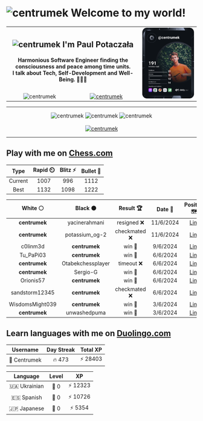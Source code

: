 <h1>
  <img
    src="https://emojis.slackmojis.com/emojis/images/1531849430/4246/blob-sunglasses.gif"
    width="30"
    alt="centrumek"
  />
  Welcome to my world!
</h1>

<table>
  <tbody>
    <tr>
      <td align="center" width="70%" colspan="2">
        <h2>
          <img
            src="https://raw.githubusercontent.com/MartinHeinz/MartinHeinz/master/wave.gif"
            width="30px"
            alt="centrumek"
          />
          I'm Paul Potaczała
        </h2>
        <h4>
          Harmonious Software Engineer finding the consciousness and peace among time units.
          <br/>
          I talk about Tech, Self-Development and Well-Being. 🌿🧘🚀
        </h4>
      </td>
      <td width="30%" rowspan="2">
        <a href="https://app.daily.dev/centrumek">
          <img
            src="./devcard.svg"
            alt="centrumek"
          />
        </a>
      </td>
    </tr>
    <tr align="center">
      <td>
        <img
          src="https://komarev.com/ghpvc/?username=centrumek&label=visitors&color=0e75b6&style=flat"
          alt="centrumek"
        >
      </td>
      <td>
        <a href="https://stackoverflow.com/users/14496012/centrumek">
          <img
            src="https://stackoverflow.com/users/flair/14496012.png?theme=dark"
            alt="centrumek"
          >
        </a>
      </td>
    </tr>
  </tbody>
</table>

---
<div align="center">
  <img 
    src="https://github-readme-stats.vercel.app/api?username=centrumek&show_icons=true&count_private=true&theme=dark&hide_border=true&hide=issues,contribs&bg_color=00000000"
    alt="centrumek"
  />
  <img
    src="https://github-readme-stats.vercel.app/api/top-langs/?username=centrumek&layout=compact&hide_border=true&theme=dark&bg_color=00000000&langs_count=6&exclude_repo=air-statistic-app"
    alt="centrumek"
  />
  <img 
    src="https://github-readme-streak-stats.herokuapp.com?user=centrumek&theme=dark&hide_border=true&background=FFFFFF00"
    alt="centrumek"
  />
  <br/>
  <br/>
  <a href="https://www.buymeacoffee.com/centrumek">
    <img
      src="https://cdn.buymeacoffee.com/buttons/v2/default-orange.png"
      height="50"
      width="210"
      alt="centrumek"
    />
  </a>
</div>

---

## Play with me on [Chess.com](https://www.chess.com/member/centrumek)

<div align="center">
<!--START_SECTION:chessStats-->
<!-- Automatically generated with https://github.com/Balastrong/chess-stats-action -->

| Type | Rapid ⏲️ | Blitz ⚡ | Bullet 🔫 |
|:---:|:---:|:---:|:---:|
| Current | 1007 | 996 | 1112 |
| Best | 1132 | 1098 | 1222 |

| White ⚪ | Black ⚫ | Result 🏆 | Date 📅 | Position 🗺️ | Type 🕕 |
|:---:|:---:|:---:|:---:|:---:|:---:|
| **centrumek** | yacinerahmani | resigned ❌ | 11/6/2024 | <a href="http://www.ee.unb.ca/cgi-bin/tervo/fen.pl?select=5k2/p4p1p/8/2p5/4p1P1/1qp5/7P/K7 w - -">Link</a> | Bullet |
| **centrumek** | potassium_og-2 | checkmated ❌ | 11/6/2024 | <a href="http://www.ee.unb.ca/cgi-bin/tervo/fen.pl?select=8/8/8/8/7K/2k5/8/6rq w - -">Link</a> | Bullet |
| c0linm3d | **centrumek** | win 🥇 | 9/6/2024 | <a href="http://www.ee.unb.ca/cgi-bin/tervo/fen.pl?select=5r2/6RR/5p2/6p1/4P1k1/2P2nB1/P4PPP/6K1 w - -">Link</a> | Bullet |
| Tu_PaPi03 | **centrumek** | win 🥇 | 6/6/2024 | <a href="http://www.ee.unb.ca/cgi-bin/tervo/fen.pl?select=8/2P5/1Q4p1/8/6k1/1BP1n1P1/P1P2Pq1/6K1 w - -">Link</a> | Bullet |
| **centrumek** | Otabekchessplayer | timeout ❌ | 6/6/2024 | <a href="http://www.ee.unb.ca/cgi-bin/tervo/fen.pl?select=1k6/1pp4p/p7/3p1p2/3q4/1P5P/P7/7K w - -">Link</a> | Bullet |
| **centrumek** | Sergio-G | win 🥇 | 6/6/2024 | <a href="http://www.ee.unb.ca/cgi-bin/tervo/fen.pl?select=4r3/pkp2R1p/1p6/8/4p1Q1/N1P5/PP4P1/6K1 b - -">Link</a> | Bullet |
| Orionis57 | **centrumek** | win 🥇 | 6/6/2024 | <a href="http://www.ee.unb.ca/cgi-bin/tervo/fen.pl?select=7N/p5pp/8/7k/P6r/5K2/8/6R1 w - -">Link</a> | Bullet |
| sandstorm12345 | **centrumek** | checkmated ❌ | 6/6/2024 | <a href="http://www.ee.unb.ca/cgi-bin/tervo/fen.pl?select=r4rk1/pbq2ppQ/4p3/3p4/3P4/P3P3/3BKPPP/RB5R b - -">Link</a> | Bullet |
| WisdomsMight039 | **centrumek** | win 🥇 | 3/6/2024 | <a href="http://www.ee.unb.ca/cgi-bin/tervo/fen.pl?select=r4rk1/pp4bp/3pq1p1/8/3Pp3/2P5/PP4PP/R1BQR1K1 w - -">Link</a> | Bullet |
| **centrumek** | unwashedpuma | win 🥇 | 3/6/2024 | <a href="http://www.ee.unb.ca/cgi-bin/tervo/fen.pl?select=5r2/pp1k4/8/2PB4/1P1pP2p/4bR1P/4K3/5R2 b - -">Link</a> | Bullet |

<!--END_SECTION:chessStats-->
</div>

## Learn languages with me on [Duolingo.com](https://www.duolingo.com/profile/Centrumek)

<div align="center">
<!--START_SECTION:duolingoStats-->
<!-- Automatically generated with https://github.com/centrumek/duolingo-readme-stats-->

| Username | Day Streak | Total XP |
|:---:|:---:|:---:|
| 👤 Centrumek | 🔥 473 | ⚡ 28403 |

| Language | Level | XP |
|:---:|:---:|:---:|
| 🇺🇦 Ukrainian | 👑 0 | ⚡ 12323 |
| 🇪🇸 Spanish | 👑 0 | ⚡ 10726 |
| 🇯🇵 Japanese | 👑 0 | ⚡ 5354 |

<!--END_SECTION:duolingoStats-->
</div>
<!--
**centrumek/centrumek** is a ✨ _special_ ✨ repository because its `README.md` (this file) appears on your GitHub profile.

Here are some ideas to get you started:

- 🔭 I’m currently working on ...
- 🌱 I’m currently learning ...
- 👯 I’m looking to collaborate on ...
- 🤔 I’m looking for help with ...
- 💬 Ask me about ...
- 📫 How to reach me: ...
- 😄 Pronouns: ...
- ⚡ Fun fact: ...
-->
